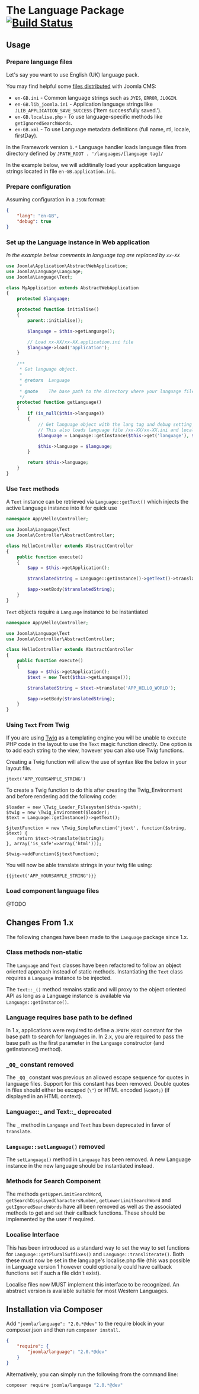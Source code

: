 # The Language Package [![Build Status](https://travis-ci.org/joomla-framework/language.png?branch=master)](https://travis-ci.org/joomla-framework/language)

## Usage


### Prepare language files

Let's say you want to use English (UK) language pack.

You may find helpful some [files distributed](https://github.com/joomla/joomla-cms/tree/master/language/en-GB) with Joomla CMS:

- `en-GB.ini` - Common language strings such as `JYES`, `ERROR`, `JLOGIN`.
- `en-GB.lib_joomla.ini` - Application language strings like `JLIB_APPLICATION_SAVE_SUCCESS` ('Item successfully saved.').
- `en-GB.localise.php` - To use language-specific methods like `getIgnoredSearchWords`.
- `en-GB.xml` - To use Language metadata definitions (full name, rtl, locale, firstDay).

In the Framework version `1.*` Language handler loads language files from directory defined by `JPATH_ROOT . '/languages/[language tag]/`

In the example below, we will additinally load your application language strings located in file `en-GB.application.ini`.


### Prepare configuration

Assuming configuration in a `JSON` format:

```JSON
{
	"lang": "en-GB",
	"debug": true
}
```

### Set up the Language instance in Web application

_In the example below comments in language tag are replaced by `xx-XX`_

```PHP
use Joomla\Application\AbstractWebApplication;
use Joomla\Language\Language;
use Joomla\Language\Text;

class MyApplication extends AbstractWebApplication
{
	protected $language;

	protected function initialise()
	{
		parent::initialise();

		$language = $this->getLanguage();

		// Load xx-XX/xx-XX.application.ini file
		$language->load('application');
	}

	/**
	 * Get language object.
	 *
	 * @return  Language
	 *
	 * @note    The base path to the directory where your language files are stored must be injected into the Language object
	 */
	protected function getLanguage()
	{
		if (is_null($this->language))
		{
			// Get language object with the lang tag and debug setting in your configuration
			// This also loads language file /xx-XX/xx-XX.ini and localisation methods /xx-XX/xx-XX.localise.php if available
			$language = Language::getInstance($this->get('language'), $basePath, $this->get('debug'));

			$this->language = $language;
		}

		return $this->language;
	}
}

```

### Use `Text` methods

A `Text` instance can be retrieved via `Language::getText()` which injects the active Language instance into it for quick use 

```php
namespace App\Hello\Controller;

use Joomla\Language\Text
use Joomla\Controller\AbstractController;

class HelloController extends AbstractController
{
	public function execute()
	{
		$app = $this->getApplication();

		$translatedString = Language::getInstance()->getText()->translate('APP_HELLO_WORLD');

		$app->setBody($translatedString);
	}
}

```

`Text` objects require a `Language` instance to be instantiated

```php
namespace App\Hello\Controller;

use Joomla\Language\Text
use Joomla\Controller\AbstractController;

class HelloController extends AbstractController
{
	public function execute()
	{
		$app = $this->getApplication();
		$text = new Text($this->getLanguage());

		$translatedString = $text->translate('APP_HELLO_WORLD');

		$app->setBody($translatedString);
	}
}

```

### Using `Text` From Twig ###

If you are using [Twig](http://twig.sensiolabs.org/) as a templating engine you will be unable to execute PHP code in the layout to use the `Text` magic function directly.  One option is to add each string to the view, however you can also use Twig functions.

Creating a Twig function will allow the use of syntax like the below in your layout file.

	jtext('APP_YOURSAMPLE_STRING')

To create a Twig function to do this after creating the Twig_Environment and before rendering add the following code:

	$loader = new \Twig_Loader_Filesystem($this->path);
	$twig = new \Twig_Environment($loader);
	$text = Language::getInstance()->getText();

	$jtextFunction = new \Twig_SimpleFunction('jtext', function($string, $text) {
		return $text->translate($string);
	}, array('is_safe'=>array('html')));

	$twig->addFunction($jtextFunction);

You will now be able translate strings in your twig file using:

	{{jtext('APP_YOURSAMPLE_STRING')}}


### Load component language files

@TODO

## Changes From 1.x

The following changes have been made to the `Language` package since 1.x.

### Class methods non-static

The `Language` and `Text` classes have been refactored to follow an object oriented approach instead of static methods.  Instantiating the `Text` class requires a `Language` instance to be injected.

The `Text::_()` method remains static and will proxy to the object oriented API as long as a Language instance is available via `Language::getInstance()`.

### Language requires base path to be defined

In 1.x, applications were required to define a `JPATH_ROOT` constant for the base path to search for languages in.  In 2.x, you are required to pass the base path as the first parameter in the `Language` constructor (and getInstance() method).

### `_QQ_` constant removed

The `_QQ_` constant was previous an allowed escape sequence for quotes in language files.  Support for this constant has been removed.  Double quotes in files should either be escaped (`\"`) or HTML encoded (`&quot;`) (if displayed in an HTML context).

### Language::_ and Text::_ deprecated

The `_` method in `Language` and `Text` has been deprecated in favor of `translate`.

### `Language::setLanguage()` removed

The `setLanguage()` method in `Language` has been removed.  A new Language instance in the new language should be instantiated instead.

### Methods for Search Component

The methods `getUpperLimitSearchWord`, `getSearchDisplayedCharactersNumber`, `getLowerLimitSearchWord` and `getIgnoredSearchWords` have all been removed as well as the associated methods to get and set their callback functions. These should be implemented by the user if required.

### Localise Interface
This has been introduced as a standard way to set the way to set functions for ```Language::getPluralSuffixes()``` and ```Language::transliterate()```. Both these must now be set in the language's localise.php file (this was possible in Language version 1 however could optionally could have callback functions set if such a file didn't exist).

Localise files now MUST implement this interface to be recognized. An abstract version is available suitable for most Western Languages.

## Installation via Composer

Add `"joomla/language": "2.0.*@dev"` to the require block in your composer.json and then run `composer install`.

```json
{
	"require": {
		"joomla/language": "2.0.*@dev"
	}
}
```

Alternatively, you can simply run the following from the command line:

```sh
composer require joomla/language "2.0.*@dev"
```
